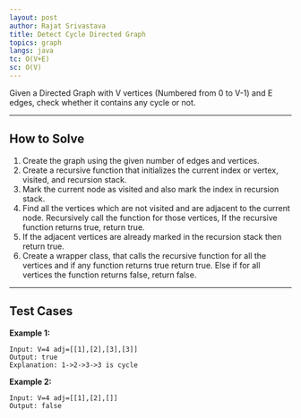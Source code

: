 ```yaml
---
layout: post
author: Rajat Srivastava
title: Detect Cycle Directed Graph
topics: graph
langs: java
tc: O(V+E)
sc: O(V)
---
```


Given a Directed Graph with V vertices (Numbered from 0 to V-1) and E edges, check whether it contains any cycle or not.

---

## How to Solve

1. Create the graph using the given number of edges and vertices. 
2. Create a recursive function that initializes the current index or vertex, visited, and recursion stack. 
3. Mark the current node as visited and also mark the index in recursion stack. 
4. Find all the vertices which are not visited and are adjacent to the current node. Recursively call the function for those vertices, If the recursive function returns true, return true. 
5. If the adjacent vertices are already marked in the recursion stack then return true. 
6. Create a wrapper class, that calls the recursive function for all the vertices and if any function returns true return true. Else if for all vertices the function returns false, return false.

---

## Test Cases

**Example 1:** 
```
Input: V=4 adj=[[1],[2],[3],[3]]
Output: true
Explanation: 1->2->3->3 is cycle
```

**Example 2:** 
```
Input: V=4 adj=[[1],[2],[]]
Output: false
```